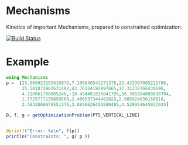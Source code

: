 # Mechanisms

 Kinetics of important Mechanisms, prepared to constrained optimization.


[![Build Status](https://travis-ci.org/jmejia8/Mechanisms.jl.svg?branch=master)](https://travis-ci.org/jmejia8/Mechanisms.jl)

# Example

```julia
using Mechanisms
p =  [25.806923155616076,7.206840543271378,25.433307805225706,
      25.581872903631492,43.76124192997665,17.31237766430696,
      4.328061708805246,-18.454401816641795,56.391854888638704,
      1.7725777135059568,2.406537344482028,2.905924030160018,
      3.3833860876551376,3.8836626455580485,4.520954645032934]

D, f, g = getOptimizationProblem(PTS_VERTICAL_LINE)


@printf("Error: %e\n", f(p))
println("Constraints: ", g( p ))
```
<!-- [![Coverage Status](https://coveralls.io/repos/jmejia8/Mechanisms.jl/badge.svg?branch=master&service=github)](https://coveralls.io/github/jmejia8/Mechanisms.jl?branch=master)

[![codecov.io](http://codecov.io/github/jmejia8/Mechanisms.jl/coverage.svg?branch=master)](http://codecov.io/github/jmejia8/Mechanisms.jl?branch=master)
 -->